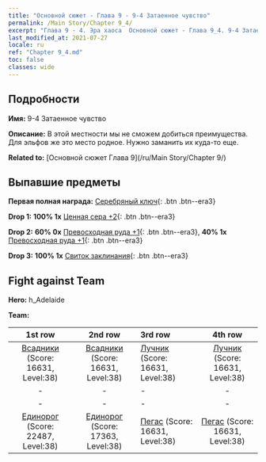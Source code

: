 ```yaml
---
title: "Основной сюжет - Глава 9 - 9-4 Затаенное чувство"
permalink: /Main Story/Chapter 9_4/
excerpt: "Глава 9 - 4. Эра хаоса  Основной сюжет - Глава 9_4. 9-4 Затаенное чувство"
last_modified_at: 2021-07-27
locale: ru
ref: "Chapter 9_4.md"
toc: false
classes: wide
---
```


## Подробности

 **Имя:** 9-4 Затаенное чувство

 **Описание:** В этой местности мы не сможем добиться преимущества. Для эльфов же это место родное. Нужно заманить их куда-то еще.

 **Related to:** [Основной сюжет Глава 9](/ru/Main Story/Chapter 9/)

## Выпавшие предметы

 **Первая полная награда:** [Серебряный ключ](/ItemsRU/con_693/){: .btn .btn--era3}

 **Drop 1:** **100% 1x** [Ценная сера +2](/ItemsRU/mat_29/){: .btn .btn--era3}

 **Drop 2:** **60% 0x** [Превосходная руда +1](/ItemsRU/mat_19/){: .btn .btn--era3}, **40% 1x** [Превосходная руда +1](/ItemsRU/mat_19/){: .btn .btn--era3}

 **Drop 3:** **100% 1x** [Свиток заклинания](/ItemsRU/con_694/){: .btn .btn--era3}


## Fight against Team
 **Hero:** h_Adelaide

 **Team:**


  | 1st row | 2nd row | 3rd row | 4th row |
  |:----:|:----:|:----|:----:|
  | [Всадники](/ru/units/Cavalier/) (Score: 16631, Level:38)  | [Всадники](/ru/units/Cavalier/) (Score: 16631, Level:38)  | [Лучник](/ru/units/Marksman/) (Score: 16631, Level:38)  | [Лучник](/ru/units/Marksman/) (Score: 16631, Level:38)  |
  | - | - | - | - |
  | - | - | - | - |
  | [Единорог](/ru/units/Unicorn/) (Score: 22487, Level:38)  | [Единорог](/ru/units/Unicorn/) (Score: 17363, Level:38)  | [Пегас](/ru/units/Pegasus/) (Score: 16631, Level:38)  | [Пегас](/ru/units/Pegasus/) (Score: 16631, Level:38)  |


